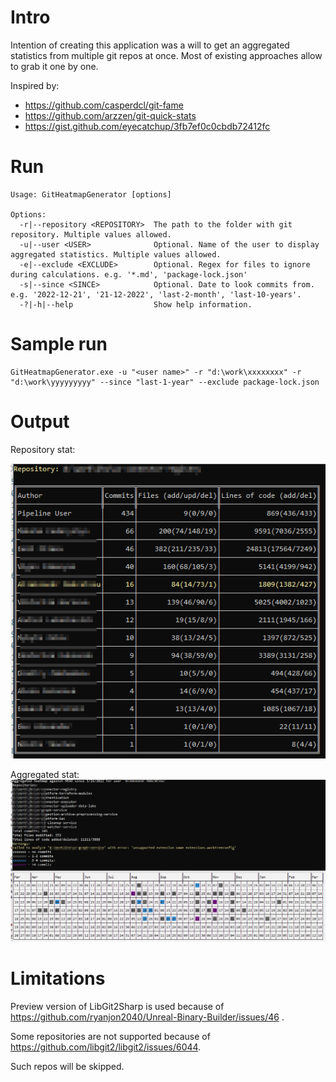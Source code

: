 # Intro
Intention of creating this application was a will to get an aggregated statistics from multiple git repos at once.
Most of existing approaches allow to grab it one by one.

Inspired by: 
- https://github.com/casperdcl/git-fame
- https://github.com/arzzen/git-quick-stats
- https://gist.github.com/eyecatchup/3fb7ef0c0cbdb72412fc

# Run
```
Usage: GitHeatmapGenerator [options]

Options:
  -r|--repository <REPOSITORY>  The path to the folder with git repository. Multiple values allowed.
  -u|--user <USER>              Optional. Name of the user to display aggregated statistics. Multiple values allowed.
  -e|--exclude <EXCLUDE>        Optional. Regex for files to ignore during calculations. e.g. '*.md', 'package-lock.json'
  -s|--since <SINCE>            Optional. Date to look commits from. e.g. '2022-12-21', '21-12-2022', 'last-2-month', 'last-10-years'.
  -?|-h|--help                  Show help information.
```


# Sample run
```
GitHeatmapGenerator.exe -u "<user name>" -r "d:\work\xxxxxxxx" -r "d:\work\yyyyyyyyy" --since "last-1-year" --exclude package-lock.json 
```

# Output
Repository stat: 

![repo](.attachments/repo-stat-sample.png)

Aggregated stat:
![user](.attachments/heatmap-sample.png)

# Limitations
Preview version of LibGit2Sharp is used because of https://github.com/ryanjon2040/Unreal-Binary-Builder/issues/46 .

Some repositories are not supported because of https://github.com/libgit2/libgit2/issues/6044.

Such repos will be skipped.